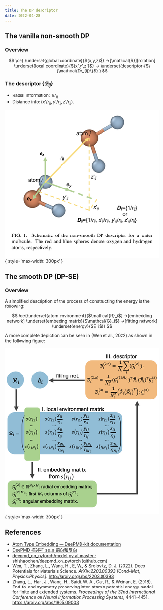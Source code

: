 ```yaml
---
title: The DP descriptor
date: 2022-04-28
---
```




## The vanilla non-smooth DP

### Overview

$$
\ce{
\underset{global coordinate}{$(x,y,z)$} ->[\mathcal{R}][rotation] \underset{local coordinate}{$(x',y',z')$} -> \underset{descriptor}{$\{\mathcal{D}_{ij}\}$}
}
$$

### The descriptor $\{\mathcal{D}_{ij}\}$

- Radial information: $1/r_{ij}$
- Distance info: $(x' / r_{ij}, y' / r_{ij}, z' / r_{ij})$.



![The rotation matrix $\mathcal{R}$ that transforms the global coordinate to the local coordinate in the vanilla non-smooth DP. (Wen et al., 2022)](vanilla-dp.png){ style='max-width: 300px' }

## The smooth DP (DP-SE)

### Overview

A simplified description of the process of constructing the energy is the following:

$$
\ce{\underset{atom environment}{$\mathcal{R}_i$} ->[embedding network] \underset{embeding matrix}{$\mathcal{G}_i$} ->[fitting network] \underset{energy}{$E_i$}}
$$

A more complete depiction can be seen in (Wen et al., 2022) as shown in the following figure:

![The construction of the network (Wen et al., 2022). ](descriptor.png){ style='max-width: 300px' }




## References

- [Atom Type Embedding — DeePMD-kit documentation](https://docs.deepmodeling.com/projects/deepmd/en/master/development/type-embedding.html)
- [DeePMD 描述符 se_a 前向和反向](https://bytedance.feishu.cn/wiki/wikcnfcYL9NA1L1XwnWUMZ0V9jf)
- [deepmd_on_pytorch/model.py at master · shishaochen/deepmd_on_pytorch (github.com)](https://github.com/shishaochen/deepmd_on_pytorch/blob/master/deepmd_pt/model.py)
- Wen, T., Zhang, L., Wang, H., E, W., & Srolovitz, D. J. (2022). Deep Potentials for Materials Science. *ArXiv:2203.00393 [Cond-Mat, Physics:Physics]*. http://arxiv.org/abs/2203.00393
- Zhang, L., Han, J., Wang, H., Saidi, W. A., Car, R., & Weinan, E. (2018). End-to-end symmetry preserving inter-atomic potential energy model for finite and extended systems. *Proceedings of the 32nd International Conference on Neural Information Processing Systems*, 4441–4451. https://arxiv.org/abs/1805.09003
